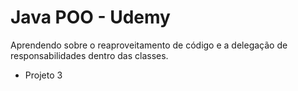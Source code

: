 # Java POO - Udemy

Aprendendo sobre o reaproveitamento de código e a delegação de responsabilidades dentro das classes.
- Projeto 3
